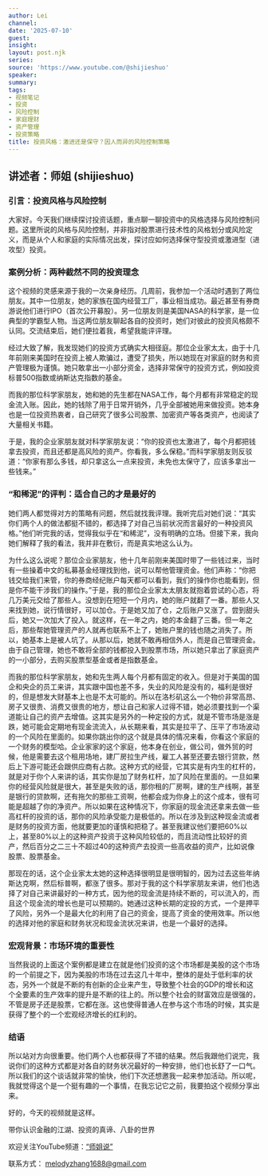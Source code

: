 ```yaml
---
author: Lei
channel: 
date: '2025-07-10'
guest: 
insight: 
layout: post.njk
series: 
source: 'https://www.youtube.com/@shijieshuo'
speaker: 
summary: 
tags:
- 视频笔记
- 投资
- 风险控制
- 家庭理财
- 资产管理
- 投资策略
title: 投资风格：激进还是保守？因人而异的风险控制策略
---
```


## 讲述者：师姐 (shijieshuo)

### 引言：投资风格与风险控制

大家好。今天我们继续探讨投资话题，重点聊一聊投资中的风格选择与风险控制问题。这里所说的风格与风险控制，并非指对股票进行技术性的风格划分或风险定义，而是从个人和家庭的实际情况出发，探讨应如何选择保守型投资或激进型（进攻型）投资。

### 案例分析：两种截然不同的投资理念

这个视频的灵感来源于我的一次亲身经历。几周前，我参加一个活动时遇到了两位朋友。其中一位朋友，她的家族在国内经营工厂，事业相当成功。最近甚至有券商游说他们进行IPO（首次公开募股）。另一位朋友则是美国NASA的科学家，是一位典型的学霸型人物。当这两位朋友聊起各自的投资时，她们对彼此的投资风格颇不认同。交流结束后，她们便拉着我，希望我能评评理。

经过大致了解，我发现她们的投资方式确实大相径庭。那位企业家太太，由于十几年前刚来美国时在投资上被人欺骗过，遭受了损失，所以她现在对家庭的财务和资产管理极为谨慎。她只敢拿出一小部分资金，选择非常保守的投资方式，例如投资标普500指数或纳斯达克指数的基金。

而我的那位科学家朋友，她和她的先生都在NASA工作，每个月都有非常稳定的现金流入账。因此，她的钱除了用于日常开销外，几乎全部被她用来做投资。她本身也是一位投资热衷者，自己研究了很多公司股票、加密资产等各类资产，也阅读了大量相关书籍。

于是，我的企业家朋友就对科学家朋友说：“你的投资也太激进了，每个月都把钱拿去投资，而且还都是高风险的资产。你看我，多么保稳。”而科学家朋友则反驳道：“你家有那么多钱，却只拿这么一点来投资，未免也太保守了，应该多拿出一些钱来。”

### “和稀泥”的评判：适合自己的才是最好的

她们两人都觉得对方的策略有问题，然后就找我评理。我听完后对她们说：“其实你们两个人的做法都挺不错的，都选择了对自己当前状况而言最好的一种投资风格。”他们听完我的话，觉得我似乎在“和稀泥”，没有明确的立场。但接下来，我向她们解释了我的看法，我并非在敷衍，而是真实地这么认为。

为什么这么说呢？那位企业家朋友，他十几年前刚来美国时带了一些钱过来，当时有一些操着中文的私募基金经理找到他，说可以帮他管理资金。他们声称：“你把钱交给我们来管，你的券商经纪账户每天都可以看到，我们的操作你也能看到，但是你不能干涉我们的操作。”于是，我的那位企业家太太朋友就抱着尝试的心态，将几万美元交给了那些人。没想到在短短一个月内，她的账户就翻了一番。那些人又来找到她，说行情很好，可以加仓。于是她又加了仓，之后账户又涨了。尝到甜头后，她又一次加大了投入。就这样，在一年之内，她的本金翻了三番。但一年之后，那些帮她管理资产的人就再也联系不上了，她账户里的钱也随之消失了。所以，她基本上是被人坑了。从那以后，她就不敢再相信外人，而是自己管理资金。由于自己管理，她也不敢将全部的钱都投入到股票市场，所以她只拿出了家庭资产的一小部分，去购买股票型基金或者是指数基金。

而我的那位科学家朋友，她和先生两人每个月都有固定的收入。但是对于美国的国企和央企的员工来讲，其实跟中国也差不多，失业的风险是没有的，福利是很好的，但是想发大财基本上也是不太可能的。所以在洛杉矶这么一个物价非常高昂、房子又很贵、消费又很贵的地方，想让自己和家人过得不错，她必须要找到一个渠道能让自己的资产去增值。这其实是另外的一种定投的方式，就是不管市场是涨是跌，她可能会定期地有现金流流入，从长期来看，其实是拉平了、压平了市场波动的一个风险在里面的。如果你跳出你的这个就是具体的情况来看，你看这个家庭的一个财务的模型哈。企业家家的这个家庭，他本身在创业，做公司，做外贸的时候，他是需要去这个租用场地，建厂房拉生产线，雇工人甚至还要去银行贷款，然后上下游可能还会跟供应商有占款。这种方式的经营，它其实是有内生的杠杆的，就是对于你个人来讲的话，其实你是加了财务杠杆，加了风险在里面的。一旦如果你的经营风险就是很大，甚至是失败的话，那你租的厂房啊，建的生产线啊，甚至是银行的贷款啊，还有拖欠的那些工资啊，他都会成为你身上的这个成本，很有可能是超越了你的净资产。所以如果在这种情况下，你家庭的现金流还拿来去做一些高杠杆的投资的话，那你的风险承受能力是极低的。所以在涉及到这种现金流或者是财务的投资方面，他就要更加的谨慎和把稳了。甚至我建议他们要把60%以上，甚至80%以上的这种资产投资于这种风险较低的，而且流动性比较好的资产，然后百分之二三十不超过40的这种资产去投资一些高收益的资产，比如说像股票、股票基金。

那现在的话，这个企业家太太她的这种选择很明显是很明智的，因为过去这些年纳斯达克啊，然后标普啊，都涨了很多。那对于我的这个科学家朋友来讲，他们也选择了对自己来讲最好的一种方式，因为他的现金流是持续不断的，可以流入的，而且这个现金流的增长也是可以预期的。她通过这种长期的定投的方式，一个是押平了风险，另外一个是最大化的利用了自己的资金，提高了资金的使用效率。所以他的选择对他的家庭和财务状况和现金流状况来讲，也是一个最好的选择。

### 宏观背景：市场环境的重要性

当然我说的上面这个案例都是建立在就是他们投资的这个市场都是美股的这个市场的一个前提之下，因为美股的市场在过去这几十年中，整体的是处于低利率的状态，另外一个就是不断的有创新的企业来产生，导致整个社会的GDP的增长和这个全要素的生产效率的提升是不断的往上的。所以整个社会的财富效应是很强的，不管是房子还是股票，它都在涨。这也使得普通人在参与这个市场的时候，其实是获得了整个的一个宏观经济增长的红利的。

### 结语

所以站对方向很重要。他们两个人也都获得了不错的结果。然后我跟他们说完，我说你们的这种方式都是对各自的财务状况最好的一种安排，他们也长舒了一口气。所以我们的这个谈话就非常的愉快，他们下次还想邀我一起来参加活动。所以呢，我就觉得这个是一个挺有趣的一个事情，在我忘记它之前，我要拍这个视频分享出来。

好的，今天的视频就是这样。

带你认识金融的江湖、投资的真谛、八卦的世界

欢迎关注YouTube频道：<a href="https://www.youtube.com/@shijieshuo"
target="_blank">“师姐说”</a>

联系方式： melodyzhang1688@gmail.com
